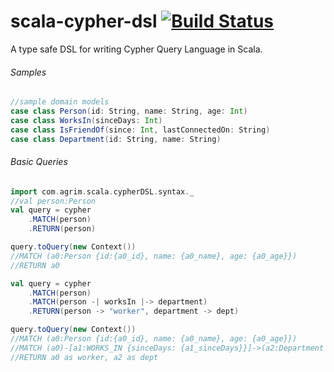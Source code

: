 # scala-cypher-dsl [![Build Status](https://travis-ci.org/manishkkatoch/scala-cypher-dsl.svg?branch=master)](https://travis-ci.org/manishkkatoch/scala-cypher-dsl)

A type safe DSL for writing Cypher Query Language in Scala.

###### Samples
```scala
//sample domain models
case class Person(id: String, name: String, age: Int)
case class WorksIn(sinceDays: Int)
case class IsFriendOf(since: Int, lastConnectedOn: String)
case class Department(id: String, name: String)
```

###### Basic Queries

```scala
import com.agrim.scala.cypherDSL.syntax._
//val person:Person
val query = cypher
    .MATCH(person)
    .RETURN(person)

query.toQuery(new Context())
//MATCH (a0:Person {id:{a0_id}, name: {a0_name}, age: {a0_age}})
//RETURN a0

val query = cypher
    .MATCH(person)
    .MATCH(person -| worksIn |-> department)
    .RETURN(person -> "worker", department -> dept)

query.toQuery(new Context())
//MATCH (a0:Person {id:{a0_id}, name: {a0_name}, age: {a0_age}})
//MATCH (a0)-[a1:WORKS_IN {sinceDays: {a1_sinceDays}}]->(a2:Department {id: {a2_id}, name: {a2_name}})
//RETURN a0 as worker, a2 as dept
```